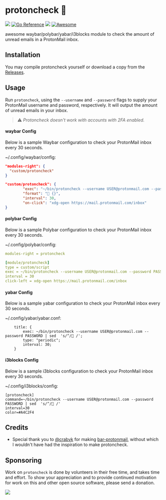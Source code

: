# protoncheck 
[![](https://goreportcard.com/badge/github.com/servusdei2018/protoncheck)](https://goreportcard.com/report/github.com/servusdei2018/protoncheck) [![Go Reference](https://pkg.go.dev/badge/github.com/servusdei2018/protoncheck.svg)](https://pkg.go.dev/github.com/servusdei2018/protoncheck) [![](https://sonarcloud.io/api/project_badges/measure?project=servusdei2018_protoncheck&metric=alert_status)](https://sonarcloud.io/project/overview?id=servusdei2018_protoncheck)  [![Awesome](https://cdn.rawgit.com/sindresorhus/awesome/d7305f38d29fed78fa85652e3a63e154dd8e8829/media/badge.svg)](https://github.com/avelino/awesome-go)

awesome waybar/polybar/yabar/i3blocks module to check the amount of unread emails in a ProtonMail inbox.

## Installation
You may compile protoncheck yourself or download a copy from the [Releases](https://github.com/servusdei2018/protoncheck/releases/latest).

## Usage
Run `protoncheck`, using the `--username` and `--password` flags to supply your ProtonMail username and password, respectively. It will output the amount of unread emails in your inbox.

> ⚠️  _Protoncheck doesn't work with accounts with 2FA enabled._

#### waybar Config
Below is a sample Waybar configuration to check your ProtonMail inbox every 30 seconds.

~/.config/waybar/config:
```json
"modules-right": {
  "custom/protoncheck"
}

"custom/protoncheck": {
		"exec": "~/bin/protoncheck --username USER@protonmail.com --password PASSWORD",
		"format": " {}",
		"interval": 30,
		"on-click": "xdg-open https://mail.protonmail.com/inbox"
}
```

#### polybar Config
Below is a sample Polybar configuration to check your ProtonMail inbox every 30 seconds.

~/.config/polybar/config:
```yaml
modules-right = protoncheck

[module/protoncheck]
type = custom/script
exec = ~/bin/protoncheck --username USER@protonmail.com --password PASSWORD | sed  's/^/ /'
interval = 30
click-left = xdg-open https://mail.protonmail.com/inbox
```

#### yabar Config
Below is a sample yabar configuration to check your ProtonMail inbox every 30 seconds.

~/.config/yabar/yabar.conf:
```
	title: {
		exec: ~/bin/protoncheck --username USER@protonmail.com --password PASSWORD | sed  's/^/ /';
		type: "periodic";
		interval: 30;
	}
```

#### i3blocks Config
Below is a sample i3blocks configuration to check your ProtonMail inbox every 30 seconds.

~/.config/i3blocks/config:
```
[protoncheck]
command=~/bin/protoncheck --username USER@protonmail.com --password PASSWORD | sed  's/^/ /'
interval=30
color=#A4C2F4
```

## Credits
 - Special thank you to [@crabvk](https://github.com/crabvk) for making [bar-protonmail](https://github.com/crabvk/bar-protonmail), without which I wouldn't have had the inspiration to make protoncheck.

## Sponsoring
Work on `protoncheck` is done by volunteers in their free time, and takes time and effort. To show your appreciation and to provide continued motivation for work on this and other open source software, please send a donation.

[![](https://img.shields.io/badge/PayPal-00457C?style=for-the-badge&logo=paypal&logoColor=white)](https://www.paypal.com/donate?business=S9REMLHZB64NQ&no_recurring=0&item_name=Help+fund+my+college+tuition+and+open-source+work&currency_code=USD)
